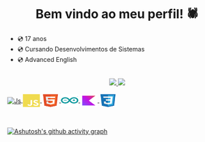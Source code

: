 <div>
  <h1 align="center">Bem vindo ao meu perfil! 🕷</h1>
  
  

- 💿 17 anos
- 💿 Cursando Desenvolvimentos de Sistemas
- 💿 Advanced English 

##
                                          
<div align="center">
<a href="https://github.com/yTrosky">
<img height="180em" src="https://github-readme-stats.vercel.app/api/top-langs/?username=yTrosky&layout=compact&langs_count=7&theme=synthwave">
<img height="180em" src="https://github-readme-stats.vercel.app/api?username=yTrosky&show_icons=true&theme=synthwave&include_all_commits=true&count_private=true">
</div>
  
  <div style="display: inline_block"><br>
  <img align="center" alt="Js" height="30" width="40" img src="https://cdn.jsdelivr.net/gh/devicons/devicon/icons/java/java-original.svg" />
  <img align="center" alt="Js" height="30" width="40" src="https://raw.githubusercontent.com/devicons/devicon/master/icons/javascript/javascript-plain.svg">
  <img align="center" alt="HTML" height="30" width="40" src="https://raw.githubusercontent.com/devicons/devicon/master/icons/html5/html5-original.svg">
  <img align="center" alt="ardu" height="30" width="40" src="https://raw.githubusercontent.com/devicons/devicon/master/icons/arduino/arduino-original.svg">
  <img align="center" alt="Csharp" height="30" width="40" src="https://raw.githubusercontent.com/devicons/devicon/master/icons/kotlin/kotlin-original.svg">
  <img align="center" alt="CSS" height="30" width="40" src="https://raw.githubusercontent.com/devicons/devicon/master/icons/css3/css3-original.svg">
</div><br>

##

[![Ashutosh's github activity graph](https://github-readme-activity-graph.cyclic.app/graph?username=yTrosky&bg_color=ffcfe9&color=9e4c98&line=021e55&point=3e3f41&area=true&hide_border=true)](https://github.com/ashutosh00710/github-readme-activity-graph)

</div>
